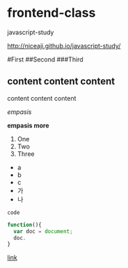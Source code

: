frontend-class
=======

javascript-study

http://niceaji.github.io/javascript-study/

#First
##Second
###Third

content content content
-----------------------
content content content

*empasis*

**empasis more**

1. One
2. Two
3. Three
 - a
 - b
 - c
  - 가
  - 나

`code`

```javascript
function(){
  var doc = document;
  doc.
}
```

[link](http://www.google.com)
